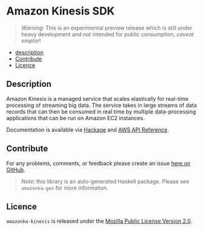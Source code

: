 # Amazon Kinesis SDK

> _Warning:_ This is an experimental preview release which is still under heavy development and not intended for public consumption, _caveat emptor_!

* [description](#description)
* [Contribute](#contribute)
* [Licence](#licence)

## Description

Amazon Kinesis is a managed service that scales elastically for real-time
processing of streaming big data. The service takes in large streams of data
records that can then be consumed in real time by multiple data-processing
applications that can be run on Amazon EC2 instances.

Documentation is available via [Hackage](http://hackage.haskell.org/package/amazonka-kinesis)
and [AWS API Reference](http://docs.aws.amazon.com/kinesis/latest/APIReference/Welcome.html).


## Contribute

For any problems, comments, or feedback please create an issue [here on GitHub](https://github.com/brendanhay/amazonka/issues).

> _Note:_ this library is an auto-generated Haskell package. Please see `amazonka-gen` for more information.


## Licence

`amazonka-kinesis` is released under the [Mozilla Public License Version 2.0](http://www.mozilla.org/MPL/).
